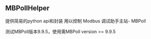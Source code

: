 ## MBPollHelper

提供简易的python api和封装 用以控制 Modbus 调试助手主站- MBPoll

测试MBPoll版本9.9.5，使用需MBPoll version >= 9.9.5
